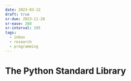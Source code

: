 ```yaml
---
date: 2023-03-12
draft: true
sr-due: 2023-11-28
sr-ease: 268
sr-interval: 195
tags:
  - inbox
  - research
  - programming
---
```


# The Python Standard Library
